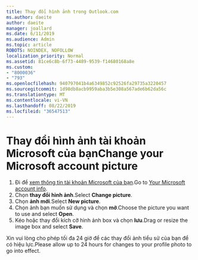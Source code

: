 ```yaml
---
title: Thay đổi hình ảnh trong Outlook.com
ms.author: daeite
author: daeite
manager: joallard
ms.date: 6/11/2019
ms.audience: Admin
ms.topic: article
ROBOTS: NOINDEX, NOFOLLOW
localization_priority: Normal
ms.assetid: 81ce6c8b-6f73-4489-9539-f14680168a8e
ms.custom:
- "8000036"
- "793"
ms.openlocfilehash: 940797041b4a6349852c92526fa29735a3220457
ms.sourcegitcommit: 1d98db8acb9959aba3b5e308a567ade6b62da56c
ms.translationtype: MT
ms.contentlocale: vi-VN
ms.lasthandoff: 08/22/2019
ms.locfileid: "36547513"
---
```

# <a name="change-your-microsoft-account-picture"></a><span data-ttu-id="96b9d-102">Thay đổi hình ảnh tài khoản Microsoft của bạn</span><span class="sxs-lookup"><span data-stu-id="96b9d-102">Change your Microsoft account picture</span></span>

1. <span data-ttu-id="96b9d-103">Đi để [xem thông tin tài khoản Microsoft của bạn](https://go.microsoft.com/fwlink/p/?linkid=860841).</span><span class="sxs-lookup"><span data-stu-id="96b9d-103">Go to [Your Microsoft account info](https://go.microsoft.com/fwlink/p/?linkid=860841).</span></span>
2. <span data-ttu-id="96b9d-104">Chọn **thay đổi hình ảnh**.</span><span class="sxs-lookup"><span data-stu-id="96b9d-104">Select **Change picture**.</span></span>
3. <span data-ttu-id="96b9d-105">Chọn **ảnh mới**.</span><span class="sxs-lookup"><span data-stu-id="96b9d-105">Select **New picture**.</span></span>
4. <span data-ttu-id="96b9d-106">Chọn ảnh bạn muốn sử dụng và chọn **mở**.</span><span class="sxs-lookup"><span data-stu-id="96b9d-106">Choose the picture you want to use and select **Open**.</span></span>
5. <span data-ttu-id="96b9d-107">Kéo hoặc thay đổi kích cỡ hình ảnh box và chọn **lưu**.</span><span class="sxs-lookup"><span data-stu-id="96b9d-107">Drag or resize the image box and select **Save**.</span></span>

<span data-ttu-id="96b9d-108">Xin vui lòng cho phép tối đa 24 giờ để các thay đổi ảnh tiểu sử của bạn để có hiệu lực.</span><span class="sxs-lookup"><span data-stu-id="96b9d-108">Please allow up to 24 hours for changes to your profile photo to go into effect.</span></span>
